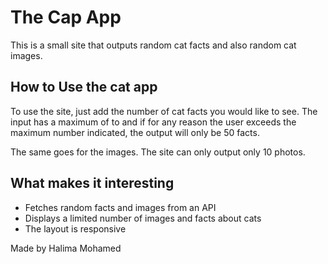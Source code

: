 # The Cap App

This is a small site that outputs random cat facts and also random cat images.

## How to Use the cat app

To use the site, just add the number of cat facts you would like to see. The input has a maximum of to and if for any reason the user exceeds the maximum number indicated, the output will only be 50 facts.

The same goes for the images. The site can only output only 10 photos.

## What makes it interesting

- Fetches random facts and images from an API
- Displays a limited number of images and facts about cats
- The layout is responsive

Made by Halima Mohamed
